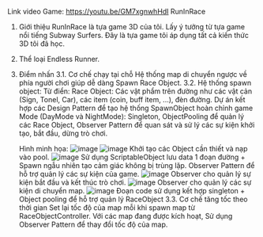 Link video Game: https://youtu.be/GM7xgnwhHdI
RunInRace
1. Giới thiệu
RunInRace là tựa game 3D của tôi. Lấy ý tưởng từ tựa game nổi tiếng Subway Surfers. Đây là tựa game tôi áp dụng tất cả kiến thức 3D tôi đã học.
2. Thể loại
Endless Runner.
3. Điểm nhấn
3.1. Cơ chế chạy tại chỗ
   Hệ thống map di chuyển ngược về phía người chơi giúp dễ dàng Spawn Race Object.
3.2. Hệ thống spawn object:
   Từ điển: Race Object: Các vật phẩm trên đường như các vật cản (Sign, Tonel, Car), các item (coin, buff item, ...), đèn đường.
   Dự án kết hợp các Design Pattern để tạo hệ thống SpawnObject hoàn chỉnh game Mode (DayMode và NightMode): Singleton, ObjectPooling để quản lý các Race Object, Observer Pattern để quan sát và sử lý các sự kiện khởi tạo, bắt đầu, dừng trò chơi.
   
   Hình minh họa:
   ![image](https://github.com/user-attachments/assets/5ba203f5-a549-468b-8cee-f711cc03d9b0)
   ![image](https://github.com/user-attachments/assets/4b732425-2fe0-461e-b9ae-94b1c6ba45f5)
   Khởi tạo các Object cần thiết và nạp vào pool.
   ![image](https://github.com/user-attachments/assets/b36a54f1-1f58-4ef6-925c-f21911464b5f)
   Sử dụng ScriptableObject lưu data 1 đoạn đường + Spawn ngẫu nhiên tạo cảm giác không bị trùng lặp. 
   Observer Pattern để hỗ trợ quản lý các sự kiện của game.
   ![image](https://github.com/user-attachments/assets/337fdf93-3a6a-4d00-9b99-b06f5980cf60)
  Observer cho quản lý sự kiện bắt đầu và kết thúc trò chơi.
   ![image](https://github.com/user-attachments/assets/a8351636-4710-4a09-b783-52c62da00a10)
  Observer cho quản lý các sự kiện di chuyển map.
   ![image](https://github.com/user-attachments/assets/eb3b9bf9-3a9e-4919-8868-f151f282d4ad)
   Đoạn code sử dụng kết hợp singleton + Object pooling để hỗ trợ quản lý RaceObject
3.3. Cơ chế tăng tốc theo thời gian
   Set lại tốc độ của map mỗi khi spawn map từ RaceObjectController.
   Với các map đang được kích hoạt, Sử dụng Observer Pattern để thay đổi tốc độ của map. 
